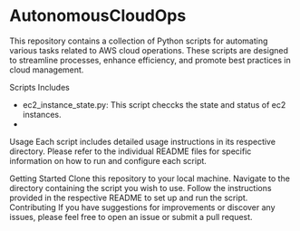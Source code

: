 # AutonomousCloudOps
This repository contains a collection of Python scripts for automating various tasks related to AWS cloud operations. These scripts are designed to streamline processes, enhance efficiency, and promote best practices in cloud management.

Scripts Includes
- ec2_instance_state.py: This script checcks the state and status of ec2 instances.
- 



Usage
Each script includes detailed usage instructions in its respective directory. Please refer to the individual README files for specific information on how to run and configure each script.

Getting Started
Clone this repository to your local machine.
Navigate to the directory containing the script you wish to use.
Follow the instructions provided in the respective README to set up and run the script.
Contributing
If you have suggestions for improvements or discover any issues, please feel free to open an issue or submit a pull request.
